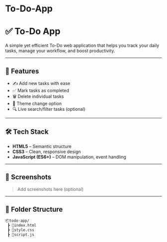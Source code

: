 # To-Do-App

# ✅ To-Do App

A simple yet efficient To-Do web application that helps you track your daily tasks, manage your workflow, and boost productivity.

---

## 🚀 Features

- ✍️ Add new tasks with ease  
- ✅ Mark tasks as completed  
- 🗑️ Delete individual tasks  
- 🌈 Theme change option 
- 🔍 Live search/filter tasks (optional)  

---

## 🛠️ Tech Stack

- **HTML5** – Semantic structure  
- **CSS3** – Clean, responsive design  
- **JavaScript (ES6+)** – DOM manipulation, event handling

---

## 📸 Screenshots

> Add screenshots here (optional)

---

## 📁 Folder Structure

```bash
📦todo-app/
 ┣ 📜index.html
 ┣ 📜style.css
 ┣ 📜script.js
